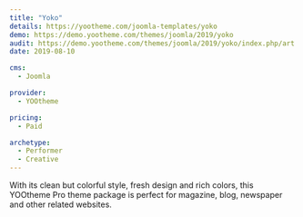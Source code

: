 ```yaml
---
title: "Yoko"
details: https://yootheme.com/joomla-templates/yoko
demo: https://demo.yootheme.com/themes/joomla/2019/yoko
audit: https://demo.yootheme.com/themes/joomla/2019/yoko/index.php/art
date: 2019-08-10

cms: 
  - Joomla

provider:
  - YOOtheme

pricing:
  - Paid

archetype:
  - Performer
  - Creative
---
```


With its clean but colorful style, fresh design and rich colors, this YOOtheme Pro theme package is perfect for magazine, blog, newspaper and other related websites.
